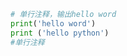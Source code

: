 
<BlogInfo id="452" title="1.注释" author="白日梦想猿" pv=0 read_times=0 pre_cost_time="0分3秒" category="python基础" tag_list="['python基础']" create_time="2019.08.10 09:37:38" update_time="2019.08.10 09:37:38" />

```python
# 单行注释，输出hello word
print('hello word')
print ('hello python')
#单行注释

```
